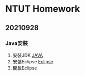 # NTUT Homework
## 20210928
###  Java安裝
1. 安裝JDK [JAVA](https://www.oracle.com/tw/java/technologies/javase/javase8-archive-downloads.html)
2. 安裝Eclipse [Eclipse](https://www.eclipse.org/downloads/)
3. 開啟Eclipse
